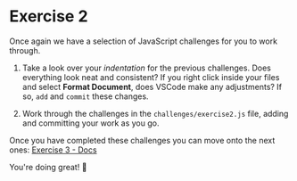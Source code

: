 # Exercise 2

Once again we have a selection of JavaScript challenges for you to work through.

1. Take a look over your _indentation_ for the previous challenges. Does everything look neat and consistent? If you right click inside your files and select **Format Document**, does VSCode make any adjustments? If so, `add` and `commit` these changes.

2. Work through the challenges in the `challenges/exercise2.js` file, adding and committing your work as you go.

Once you have completed these challenges you can move onto the next ones: [Exercise 3 - Docs](./exercise3.md)

You're doing great! 🙌
